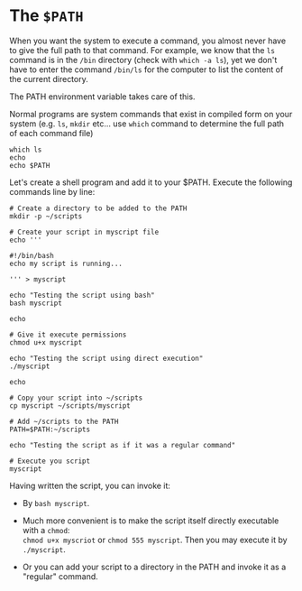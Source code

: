 # The `$PATH`

When you want the system to execute a command, you almost never have to give the full path to that
command. For example, we know that the `ls` command is in the `/bin` directory (check with `which -a ls`),
yet we don't have to enter the command `/bin/ls` for the computer to list the content of the current directory.

The PATH environment variable takes care of this.

Normal programs are system commands that exist in compiled form on your system (e.g. `ls`, `mkdir` etc... use `which` command to determine the full path of each command file)

```shell
which ls
echo
echo $PATH
```

Let's create a shell program and add it to your $PATH. Execute the following commands line by line:

```shell
# Create a directory to be added to the PATH
mkdir -p ~/scripts

# Create your script in myscript file
echo '''

#!/bin/bash
echo my script is running...

''' > myscript

echo "Testing the script using bash"
bash myscript

echo 

# Give it execute permissions
chmod u+x myscript

echo "Testing the script using direct execution"
./myscript

echo

# Copy your script into ~/scripts
cp myscript ~/scripts/myscript

# Add ~/scripts to the PATH
PATH=$PATH:~/scripts

echo "Testing the script as if it was a regular command"

# Execute you script
myscript
```

Having written the script, you can invoke it:

- By `bash myscript`.
- Much more convenient is to make the script itself directly executable with a `chmod`:   
  `chmod u+x myscriot` or `chmod 555 myscript`.
  Then you may execute it by `./myscript`.

- Or you can add your script to a directory in the PATH and invoke it as a "regular" command.
